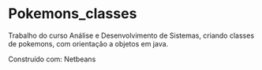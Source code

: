 # Pokemons_classes

Trabalho do curso Análise e Desenvolvimento de Sistemas, criando classes de pokemons, com orientação a objetos em java.

Construído com: Netbeans
